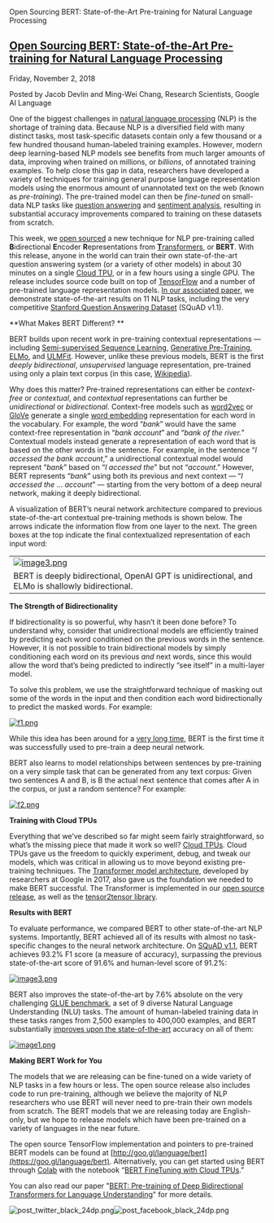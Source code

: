 Open Sourcing BERT: State-of-the-Art Pre-training for Natural Language Processing

## [Open Sourcing BERT: State-of-the-Art Pre-training for Natural Language Processing](http://ai.googleblog.com/2018/11/open-sourcing-bert-state-of-art-pre.html)

Friday, November 2, 2018

 Posted by Jacob Devlin and Ming-Wei Chang, Research Scientists, Google AI Language

One of the biggest challenges in [natural language processing](https://en.wikipedia.org/wiki/Natural_language_processing) (NLP) is the shortage of training data. Because NLP is a diversified field with many distinct tasks, most task-specific datasets contain only a few thousand or a few hundred thousand human-labeled training examples. However, modern deep learning-based NLP models see benefits from much larger amounts of data, improving when trained on millions, or *billions*, of annotated training examples. To help close this gap in data, researchers have developed a variety of techniques for training general purpose language representation models using the enormous amount of unannotated text on the web (known as *pre-training*). The pre-trained model can then be *fine-tuned* on small-data NLP tasks like [question answering](https://en.wikipedia.org/wiki/Question_answering) and [sentiment analysis](https://en.wikipedia.org/wiki/Sentiment_analysis), resulting in substantial accuracy improvements compared to training on these datasets from scratch.

This week, we [open sourced](https://goo.gl/language/bert) a new technique for NLP pre-training called **B**idirectional **E**ncoder **R**epresentations from [**T**ransformers](https://ai.googleblog.com/2017/08/transformer-novel-neural-network.html), or **BERT**. With this release, anyone in the world can train their own state-of-the-art question answering system (or a variety of other models) in about 30 minutes on a single [Cloud TPU](https://cloud.google.com/tpu/), or in a few hours using a single GPU. The release includes source code built on top of [TensorFlow](https://www.tensorflow.org/) and a number of pre-trained language representation models. [In our associated paper](https://arxiv.org/abs/1810.04805), we demonstrate state-of-the-art results on 11 NLP tasks, including the very competitive [Stanford Question Answering Dataset](https://rajpurkar.github.io/SQuAD-explorer/) (SQuAD v1.1).

**What Makes BERT Different? **

BERT builds upon recent work in pre-training contextual representations — including [Semi-supervised Sequence Learning](https://arxiv.org/abs/1511.01432), [Generative Pre-Training](https://blog.openai.com/language-unsupervised/), [ELMo](https://allennlp.org/elmo), and [ULMFit](http://nlp.fast.ai/classification/2018/05/15/introducting-ulmfit.html). However, unlike these previous models, BERT is the first *deeply bidirectional*, *unsupervised* language representation, pre-trained using only a plain text corpus (in this case, [Wikipedia](https://www.wikipedia.org/)).

Why does this matter? Pre-trained representations can either be *context-free* or *contextual*, and *contextual* representations can further be *unidirectional* or *bidirectional*. Context-free models such as [word2vec](https://en.wikipedia.org/wiki/Word2vec) or [GloVe](https://nlp.stanford.edu/projects/glove/) generate a single [word embedding](https://www.tensorflow.org/tutorials/representation/word2vec) representation for each word in the vocabulary. For example, the word “*bank*” would have the same context-free representation in “*bank account*” and “*bank of the river.*” Contextual models instead generate a representation of each word that is based on the other words in the sentence. For example, in the sentence “*I accessed the bank account*,” a unidirectional contextual model would represent “*bank*” based on “*I accessed the*” but not “*account*.” However, BERT represents “*bank*” using both its previous and next context — “*I accessed the* ... *account*” — starting from the very bottom of a deep neural network, making it deeply bidirectional.

A visualization of BERT’s neural network architecture compared to previous state-of-the-art contextual pre-training methods is shown below. The arrows indicate the information flow from one layer to the next. The green boxes at the top indicate the final contextualized representation of each input word:

|     |
| --- |
| [![image3.png](../_resources/20eb24a91b6add43a3bdc86d1717be00.png)](https://1.bp.blogspot.com/-RLAbr6kPNUo/W9is5FwUXmI/AAAAAAAADeU/5y9466Zoyoc96vqLjbruLK8i_t8qEdHnQCLcBGAs/s1600/image3.png) |
| BERT is deeply bidirectional, OpenAI GPT is unidirectional, and ELMo is shallowly bidirectional. |

**The Strength of Bidirectionality**

If bidirectionality is so powerful, why hasn’t it been done before? To understand why, consider that unidirectional models are efficiently trained by predicting each word conditioned on the previous words in the sentence. However, it is not possible to train bidirectional models by simply conditioning each word on its previous *and* next words, since this would allow the word that’s being predicted to indirectly “see itself” in a multi-layer model.

To solve this problem, we use the straightforward technique of masking out some of the words in the input and then condition each word bidirectionally to predict the masked words. For example:

[![f1.png](../_resources/0f02706281e22cf7d1d1b09214a3bbc5.png)](https://2.bp.blogspot.com/-pNxcHHXNZg0/W9iv3evVyOI/AAAAAAAADfA/KTSvKXNzzL0W8ry28PPl7nYI1CG_5WuvwCLcBGAs/s1600/f1.png)

While this idea has been around for a [very long time](http://psycnet.apa.org/record/1955-00850-001), BERT is the first time it was successfully used to pre-train a deep neural network.

BERT also learns to model relationships between sentences by pre-training on a very simple task that can be generated from any text corpus: Given two sentences A and B, is B the actual next sentence that comes after A in the corpus, or just a random sentence? For example:

[![f2.png](../_resources/06b31c53863650bcf6f4fc5dba05c23d.png)](https://4.bp.blogspot.com/-K_7yu3kjF18/W9iv-R-MnyI/AAAAAAAADfE/xUwR_G1iTY0vq9X-Z3LnW5t4NLS9BQzdgCLcBGAs/s1600/f2.png)

**Training with Cloud TPUs**

Everything that we’ve described so far might seem fairly straightforward, so what’s the missing piece that made it work so well? [Cloud TPUs](https://cloud.google.com/tpu/docs/tpus). Cloud TPUs gave us the freedom to quickly experiment, debug, and tweak our models, which was critical in allowing us to move beyond existing pre-training techniques. The [Transformer model architecture](https://ai.googleblog.com/2017/08/transformer-novel-neural-network.html), developed by researchers at Google in 2017, also gave us the foundation we needed to make BERT successful. The Transformer is implemented in our [open source release](https://goo.gl/language/bert), as well as the [tensor2tensor library](https://github.com/tensorflow/tensor2tensor).

**Results with BERT**

To evaluate performance, we compared BERT to other state-of-the-art NLP systems. Importantly, BERT achieved all of its results with almost no task-specific changes to the neural network architecture. On [SQuAD v1.1](https://rajpurkar.github.io/SQuAD-explorer/), BERT achieves 93.2% F1 score (a measure of accuracy), surpassing the previous state-of-the-art score of 91.6% and human-level score of 91.2%:

[![image3.png](../_resources/27129d1c9abc2c22f9068608ceab04b2.png)](https://4.bp.blogspot.com/-iQZIsE3lbVY/W9i8Tc-F7RI/AAAAAAAADfU/DrxjBoDfqrwe6GJUxENqWuzQ0IPlgT3TgCLcBGAs/s1600/image3.png)

BERT also improves the state-of-the-art by 7.6% absolute on the very challenging [GLUE benchmark](https://gluebenchmark.com/), a set of 9 diverse Natural Language Understanding (NLU) tasks. The amount of human-labeled training data in these tasks ranges from 2,500 examples to 400,000 examples, and BERT substantially [improves upon the state-of-the-art](https://gluebenchmark.com/leaderboard) accuracy on all of them:

[![image1.png](../_resources/eca7681bb7ecc62f65a8a1ae43cf7b5c.png)](https://1.bp.blogspot.com/-LF3fzlLXOjI/W9i8hcEKTxI/AAAAAAAADfY/HG-K6NGNNRIIfnojh_9G_83DkauwiSz3gCLcBGAs/s1600/image1.png)

**Making BERT Work for You**

The models that we are releasing can be fine-tuned on a wide variety of NLP tasks in a few hours or less. The open source release also includes code to run pre-training, although we believe the majority of NLP researchers who use BERT will never need to pre-train their own models from scratch. The BERT models that we are releasing today are English-only, but we hope to release models which have been pre-trained on a variety of languages in the near future.

The open source TensorFlow implementation and pointers to pre-trained BERT models can be found at [http://goo.gl/language/bert](https://goo.gl/language/bert). Alternatively, you can get started using BERT through [Colab](https://colab.sandbox.google.com/) with the notebook “[BERT FineTuning with Cloud TPUs](https://colab.sandbox.google.com/github/tensorflow/tpu/blob/master/tools/colab/bert_finetuning_with_cloud_tpus.ipynb).”

You can also read our paper "[BERT: Pre-training of Deep Bidirectional Transformers for Language Understanding](https://arxiv.org/abs/1810.04805)" for more details.

![post_twitter_black_24dp.png](../_resources/4e2633eb72f2026ba8464540a445a45f.png)![post_facebook_black_24dp.png](../_resources/a4a815e062b3a04ad2cb425115438650.png)